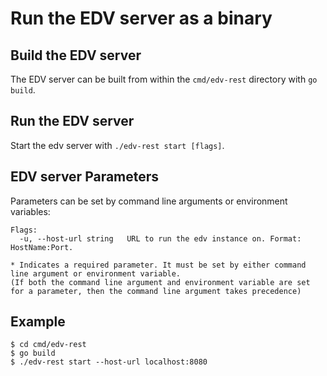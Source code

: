 # Run the EDV server as a binary

## Build the EDV server

The EDV server can be built from within the `cmd/edv-rest` directory with `go build`.

## Run the EDV server

Start the edv server with `./edv-rest start [flags]`.

## EDV server Parameters

Parameters can be set by command line arguments or environment variables:

```
Flags:
  -u, --host-url string   URL to run the edv instance on. Format: HostName:Port.

* Indicates a required parameter. It must be set by either command line argument or environment variable.
(If both the command line argument and environment variable are set for a parameter, then the command line argument takes precedence)
```

## Example

```shell
$ cd cmd/edv-rest
$ go build
$ ./edv-rest start --host-url localhost:8080
```

